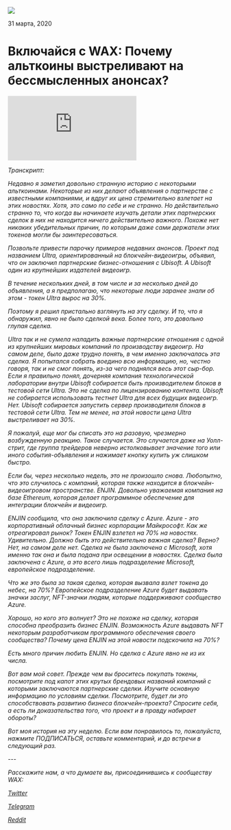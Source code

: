 ﻿
![](https://i.imgur.com/0NEaE9Q.png)

31 марта, 2020

**Включайся с WAX: Почему альткоины выстреливают на бессмысленных анонсах?**
================================================================


<div class="text-center" style="max-width:560px; margin: 0 auto;"><div class="embed-responsive embed-responsive-16by9"><iframe src="https://www.youtube-nocookie.com/embed/v5sSy-VhHwM" frameborder="0" allow="accelerometer; autoplay; encrypted-media; gyroscope; picture-in-picture" allowfullscreen></iframe></div></div>



*Транскрипт:*

*Недавно я заметил довольно странную историю с некоторыми альткоинами. Некоторые из них делают объявления о партнерстве с известными компаниями, и вдруг их цена стремительно взлетает на этих новостях. Хотя, это само по себе и не странно. Но действительно странно то, что когда вы начинаете изучать детали этих партнерских сделок в них не находится ничего действительно важного. Похоже нет никаких убедительных причин, по которым даже сами держатели этих токенов могли бы заинтересоваться.*

*Позвольте привести парочку примеров недавних анонсов. Проект под названием Ultra, ориентированный на блокчейн-видеоигры, объявил, что он заключил партнерские бизнес-отношения с Ubisoft. А Ubisoft один из крупнейших издателей видеоигр.*

*В течение нескольких дней, в том числе и за несколько дней до объявления, а я предполагаю, что некоторые люди заранее знали об этом - токен Ultra вырос на 30%.*

*Поэтому я решил пристально взглянуть на эту сделку. И то, что я обнаружил, явно не было сделкой века. Более того, это довольно глупая сделка.*

*Ultra так и не сумела наладить важные партнерские отношения с одной из крупнейших мировых компаний по производству видеоигр. На самом деле, было даже трудно понять, в чем именно заключалась эта сделка. Я попытался собрать воедино всю информацию, но, честно говоря, так и не смог понять, из-за чего поднялся весь этот сыр-бор. Если я правильно понял, дочерняя компания технологической лаборатории внутри Ubisoft собирается быть производителем блоков в тестовой сети Ultra. Это не сделка по лицензированию контента. Ubisoft не собирается использовать тестнет Ultra для всех будущих видеоигр. Нет. Ubisoft собирается запустить сервер производителя блоков в тестовой сети Ultra. Тем не менее, на этой новости цена Ultra выстреливает на 30%.*

*Я пожалуй, еще мог бы списать это на разовую, чрезмерно возбужденную реакцию. Такое случается. Это случается даже на Уолл-стрит, где группа трейдеров неверно истолковывает значение того или иного события-объявления и нажимает кнопку купить уж слишком быстро.*

*Если бы, через несколько недель, это не произошло снова. Любопытно, что это случилось с компаний, которая также находится в блокчейн-видеоигровом пространстве. ENJIN. Довольно уважаемая компания на базе Ethereum, которая делает программное обеспечение для интеграции блокчейн и видеоигр.*

*ENJIN сообщила, что она заключила сделку с Azure. Azure - это корпоративный облачный бизнес корпорации Майкрософт. Как же отреагировал рынок? Токен ENJIN взлетел на 70% на новостях. Удивительно. Должно быть это действительно важная сделка? Верно? Нет, на самом деле нет. Сделка не была заключена с Microsoft, хотя именно так она и была подана при освещении в новостях. Сделка была заключена с Azure, а это всего лишь подразделение Microsoft, европейское подразделение.*

*Что же это была за такая сделка, которая вызвала взлет токена до небес, на 70%? Европейское подразделение Azure будет выдавать значки заслуг, NFT-значки людям, которые поддерживают сообщество Azure.*

*Хорошо, но кого это волнует? Это не похоже на сделку, которая способна преобразить бизнес ENJIN. Возможность Azure выдавать NFT некоторым разработчикам программного обеспечения своего сообщества? Почему цена ENJIN на этой новости подскочила на 70%?*

*Есть много причин любить ENJIN. Но сделка с Azure явно не из их числа.*

*Вот вам мой совет. Прежде чем вы броситесь покупать токены, посмотрите под капот этих крутых брендовых названий компаний с которыми заключаются партнерские сделки. Изучите основную информацию по условиям сделки. Посмотрите, будет ли это способствовать развитию бизнеса блокчейн-проекта? Спросите себя, а есть ли доказательства того, что проект и в правду набирает обороты?*


*Вот моя история на эту неделю. Если вам понравилось то, пожалуйста, нажмите ПОДПИСАТЬСЯ, оставьте комментарий, и до встречи в следующий раз.*

*---*

*Расскажите нам, а что думаете вы, присоединившись к сообществу WAX:*

[*Twitter*](https://go.wax.io/Twitter)

[*Telegram*](https://go.wax.io/Telegram)

[*Reddit*](https://go.wax.io/Reddit)
